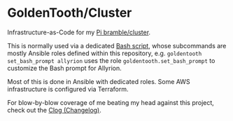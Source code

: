 # GoldenTooth/Cluster

Infrastructure-as-Code for my [Pi bramble/cluster](https://github.com/goldentooth/).

This is normally used via a dedicated [Bash script](https://github.com/goldentooth/bash), whose subcommands are mostly Ansible roles defined within this repository, e.g. `goldentooth set_bash_prompt allyrion` uses the role `goldentooth.set_bash_prompt` to customize the Bash prompt for Allyrion.

Most of this is done in Ansible with dedicated roles. Some AWS infrastructure is configured via Terraform.

For blow-by-blow coverage of me beating my head against this project, check out the [Clog (Changelog)](https://clog.goldentooth.net/).
